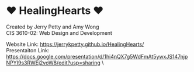 # ♥ HealingHearts ♥
Created by Jerry Petty and Amy Wong \
CIS 3610-02: Web Design and Development

Website Link: https://jerrykpetty.github.io/HealingHearts/ \
Presentaiton Link: https://docs.google.com/presentation/d/1hi4nQX7g5WdFmAt5ywxJS147njpNPYI9s3RWEj2voW8/edit?usp=sharing \
